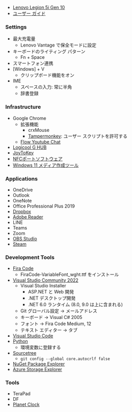 - [Lenovo Legion 5i Gen 10](https://www.lenovo.com/jp/ja/p/laptops/legion-laptops/legion-5-series/lenovo-legion-5i-gen-10-(15-inch-intel)/83lycto1wwjp4)
- [ユーザー ガイド](https://support.lenovo.com/jp/ja/documentation/legion_5_15_x10)

### Settings
- 最大充電量
  - Lenovo Vantage で保全モードに設定
- キーボードのライティング パターン
  - Fn + Space
- スマートフォン連携
- [Windows] + V
  - クリップボード機能をオン
- IME
  - スペースの入力: 常に半角
  - 辞書登録

### Infrastructure
- Google Chrome
  - 拡張機能
    - crxMouse
    - [Tampermonkey](chrome://extensions/?id=dhdgffkkebhmkfjojejmpbldmpobfkfo): ユーザー スクリプトを許可する
  - [Flow Youtube Chat](https://greasyfork.org/ja/scripts/411442-flow-youtube-chat)
- [Logicool G HUB](https://gaming.logicool.co.jp/ja-jp/innovation/g-hub.html)
- [JoyToKey](https://joytokey.net/)
- [NFCポートソフトウェア](https://www.sony.co.jp/Products/felica/consumer/support/download/nfcportsoftware.html)
- [Windows 11 メディア作成ツール](https://www.microsoft.com/ja-jp/software-download/windows11)

### Applications
- OneDrive
- Outlook
- OneNote
- Office Professional Plus 2019
- [Dropbox](https://www.dropbox.com/desktop)
- [Adobe Reader](https://get.adobe.com/jp/reader/)
- LINE
- Teams
- Zoom
- [OBS Studio](https://obsproject.com/)
- [Steam](https://store.steampowered.com/)

### Development Tools
- [Fira Code](https://fonts.google.com/specimen/Fira+Code)
  - FiraCode-VariableFont_wght.ttf をインストール
- [Visual Studio Community 2022](https://visualstudio.microsoft.com/ja/vs/community/)
  - Visual Studio Installer
    - ASP.NET と Web 開発
    - .NET デスクトップ開発
    - .NET 6.0 ランタイム (8.0, 9.0 は上に含まれる)
  - Git グローバル設定 → メールアドレス
  - キーボード → Visual C# 2005
  - フォント → Fira Code Medium, 12
  - テキスト エディター → タブ
- [Visual Studio Code](https://code.visualstudio.com/)
- [Python](https://www.python.org/downloads/)
  - 環境変数に登録する
- [Sourcetree](https://www.sourcetreeapp.com/)
  - `git config --global core.autocrlf false`
- [NuGet Package Explorer](https://apps.microsoft.com/detail/9wzdncrdmdm3)
- [Azure Storage Explorer](https://azure.microsoft.com/ja-jp/products/storage/storage-explorer)

### Tools
- TeraPad
- DF
- [Planet Clock](https://github.com/sakapon/Tools-2015/releases/tag/clock-v1.0.4)
